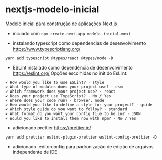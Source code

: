 # nextjs-modelo-inicial
Modelo inicial para construção de aplicações Next.js


* iniciado com ```npx create-next-app modelo-inicial-next```

* instalando typescript como dependencias de desenvolvimento https://www.typescriptlang.org/

```yarn add typescript @types/react @types/node -D```

* ESLint instalado como dependência de desenvolvimento https://eslint.org/
Opções escolhidas no init do EsLint:
```
✔ How would you like to use ESLint? · style
✔ What type of modules does your project use? · esm
✔ Which framework does your project use? · react
✔ Does your project use TypeScript? · No / Yes
✔ Where does your code run? · browser, node
✔ How would you like to define a style for your project? · guide
✔ Which style guide do you want to follow? · standard
✔ What format do you want your config file to be in? · JSON
✔ Would you like to install them now with npm? · No / Yes
```

* adicionado prettier https://prettier.io/

```yarn add prettier eslint-plugin-prettier eslint-config-prettier -D```

* adicionado .editorconfig para padronização de edição de arquivos independente de IDE









